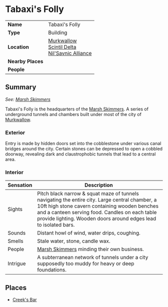 # Tabaxi's Folly

|||
| --- | --- |
| **Name** | Tabaxi's Folly | place.4
| **Type** | Building |
| **Location** | [Murkwallow](../cities/murkwallow.md)<br>[Scintil Delta](../rivers-lakes/scintil-delta.md)<br>[Nil'Savnic Alliance](../../civilisations/nilsavnic-alliance/nilsavnic-alliance.md) |
| **Nearby Places** | |
| **People** | |

## Summary

*See: [Marsh Skimmers](../../organisations/criminals/marsh-skimmers.md)*

Tabaxi's Folly is the headquarters of the [Marsh Skimmers](../../organisations/criminals/marsh-skimmers.md). A series of underground tunnels and chambers built under most of the city of [Murkwallow](../cities/murkwallow.md).

### Exterior

Entry is made by hidden doors set into the cobblestone under various canal bridges around the city. Certain stones can be depressed to open a cobbled doorway, revealing dark and claustrophobic tunnels that lead to a central area.

### Interior

| Sensation | Description |
| ---- | --- |
| Sights | Pitch black narrow & squat maze of tunnels navigating the entire city. Large central chamber, a 10ft high stone cavern containing wooden benches and a canteen serving food. Candles on each table provide lighting. Wooden doors around edges lead to isolated bars. |
| Sounds | Distant howl of wind, water drips, coughing. |
| Smells | Stale water, stone, candle wax. |
| People | [Marsh Skimmers](../../organisations/criminals/marsh-skimmers.md) minding their own business. |
| Intrigue | A subterranean network of tunnels under a city supposedly too muddy for heavy or deep foundations. |

## Places

- [Creek's Bar](inns-taverns/creeks-bar.md)

